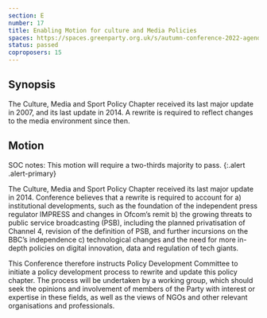 ```yaml
---
section: E
number: 17
title: Enabling Motion for culture and Media Policies
spaces: https://spaces.greenparty.org.uk/s/autumn-conference-2022-agenda-forum/?contentId=100427
status: passed
coproposers: 15
---
```

## Synopsis
The Culture, Media and Sport Policy Chapter received its last major update in 2007, and its last update in 2014. A rewrite is required to reflect changes to the media environment since then.

## Motion
SOC notes: This motion will require a two-thirds majority to pass.
{:.alert .alert-primary}

The Culture, Media and Sport Policy Chapter received its last major update in 2014. Conference believes that a rewrite is required to account for a) institutional developments, such as the foundation of the independent press regulator IMPRESS and changes in Ofcom’s remit b) the growing threats to public service broadcasting (PSB), including the planned privatisation of Channel 4, revision of the definition of PSB, and further incursions on the BBC’s independence c) technological changes and the need for more in-depth policies on digital innovation, data and regulation of tech giants.

This Conference therefore instructs Policy Development Committee to initiate a policy development process to rewrite and update this policy chapter. The process will be undertaken by a working group, which should seek the opinions and involvement of members of the Party with interest or expertise in these fields, as well as the views of NGOs and other relevant organisations and professionals.
